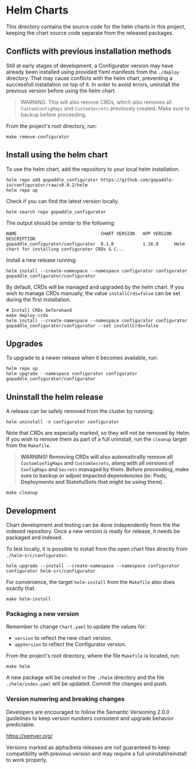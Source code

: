 # Helm Charts

This directory contains the source code for the helm charts in this project, keeping the chart source code separate from the released packages.

## Conflicts with previous installation methods

Still at early stages of development, a Configurator version may have already been installed using provided Yaml manifests from the `./deploy` directory. That may cause conflicts with the helm chart, preventing a successfull installation on top of it. In order to avoid errors, uninstall the previous version before using the helm chart.

> WARNING: This will also remove CRDs, which also removes all `CustomConfigMaps` and `CustomSecrets` previously created. Make sure to backup before proceeding.

From the project's root directory, run:

```
make remove-configurator
```

## Install using the helm chart

To use the helm chart, add the repository to your local helm installation.

```
helm repo add gopaddle_configurator https://github.com/gopaddle-io/configurator/raw/v0.0.2/helm
helm repo up
```

Check if you can find the latest version locally.

```
helm search repo gopaddle_configurator
```

The output should be similar to the following:

```
NAME                              	CHART VERSION	APP VERSION	DESCRIPTION                                       
gopaddle_configurator/configurator	0.1.0        	1.16.0     	Helm chart for installing configurator CRDs & C...
```

Install a new release running:

```
helm install --create-namespace --namespace configurator configurator gopaddle_configurator/configurator
```

By default, CRDs will be managed and upgraded by the helm chart. If you wish to manage CRDs manually, the value `installCrds=false` can be set during the first installation.

```
# Install CRDs beforehand
make deploy-crds
helm install --create-namespace --namespace configurator configurator gopaddle_configurator/configurator --set installCrds=false
```

## Upgrades

To upgrade to a newer release when it becomes available, run:

```
helm repo up
helm upgrade --namespace configurator configurator gopaddle_configurator/configurator
```

## Uninstall the helm release

A release can be safely removed from the cluster by running:

```
helm uninstall -n configurator configurator
```

Note that CRDs are especially marked, so they will not be removed by Helm. If you wish to remove them as part of a full uninstall, run the `cleanup` target from the `Makefile`.

> **WARNING! Removing CRDs will also automatically remove all `CustomConfigMaps` and `CustomSecrets`, along with all versions of `ConfigMaps` and `Secrets` managed by them. Before proceeding, make sure to backup or adjust impacted dependencies (ie: Pods, Deployments and StatefulSets that might be using them).**

```
make cleanup
```

## Development

Chart development and testing can be done independently from the the indexed repository. Once a new version is ready for release, it needs be packaged and indexed.

To test locally, it is possible to install from the open chart files directly from `./helm-src/configurator`.

```
helm upgrade --install --create-namespace --namespace configurator configurator helm-src/configurator
```

For convenience, the target `helm-install` from the `Makefile` also does exactly that.

```
make helm-install
```

### Packaging a new version

Remember to change `Chart.yaml` to update the values for:

* `version` to reflect the new chart version.
* `appVersion` to reflect the Configurator version.

From the project's root directory, where the file `Makefile` is located, run:

```
make helm
```

A new package will be created in the `./helm` directory and the file `./helm/index.yaml` will be updated. Commit the changes and push.

### Version numering and breaking changes

Developers are encouraged to follow the Semantic Versioning 2.0.0 guidelines to keep version numbers consistent and upgrade behavior predictable.

https://semver.org/

Versions marked as alpha/beta releases are not guaranteed to keep compatibility with previous version and may require a full uninstall/reinstall to work properly.
